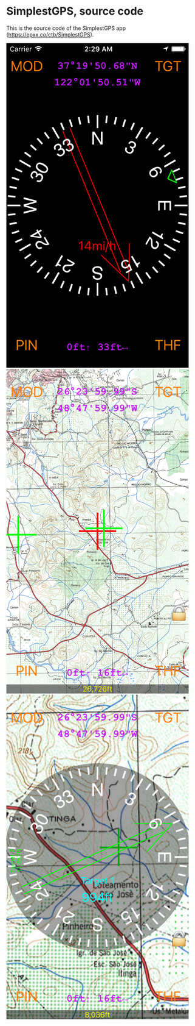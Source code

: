 # SimplestGPS, source code 

This is the source code of the SimplestGPS app (https://epxx.co/ctb/SimplestGPS).

![preview](https://raw.githubusercontent.com/elvis-epx/SimplestGPS/master/img/compass_mode.png)
![preview](https://raw.githubusercontent.com/elvis-epx/SimplestGPS/master/img/mapmode2.png)
![preview](https://raw.githubusercontent.com/elvis-epx/SimplestGPS/master/img/map_with_target.png)
